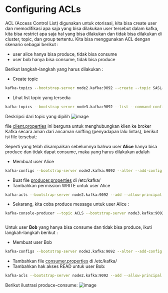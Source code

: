 # Configuring ACLs
ACL (Access Control List) digunakan untuk otorisasi, kita bisa create user dan memodifikasi apa saja yang bisa dilakukan user tersebut dalam kafka, kita bisa restrict apa saja hal yang bisa dilakukan dan tidak bisa dilakukan di cluster, topic, dan group tertentu. Kita bisa menggunakan ACL dengan skenario sebagai berikut : <br>
  <ul>
    <li>user alice hanya bisa produce, tidak bisa consume</li>
    <li>user bob hanya bisa consume, tidak bisa produce</li>
  </ul>

Berikut langkah-langkah yang harus dilakukan :
* Create topic
```bash
kafka-topics --bootstrap-server node2.kafka:9092 --create --topic SASL-ACLS --partitions 3 --replication-factor 2 --command-config client.properties
```
* Lihat list topic yang tersedia
```bash
kafka-topics --bootstrap-server node3.kafka:9092 --list --command-config client.properties
```
Deskripsi dari topic yang dipilih
<img src="https://res.cloudinary.com/dvehyvk3d/image/upload/v1728897781/describetopic_wiwltm.jpg" alt="image" />

file [client.properties](https://github.com/firyal-salsa/confluent-apache-kafka/blob/main/kafka/client.properties) ini berguna untuk menghubungkan klien ke broker Kafka secara aman dari ancaman sniffing (penyadapan lalu lintas), berikut isi file tersebut:

Seperti yang telah disampaikan sebelumnya bahwa user <b>Alice</b> hanya bisa produce dan tidak dapat consume, maka yang harus dilakukan adalah
* Membuat user Alice
```bash
kafka-configs --bootstrap-server node2.kafka:9092 --alter --add-config 'SCRAM-SHA-256=<your_password>' --entity-type users --entity-name alice --command-config client.properties
```
* Buat file [producer.properties](https://github.com/firyal-salsa/confluent-apache-kafka/blob/main/kafka/producer.properties) di /etc/kafka/
* Tambahkan permission WRITE untuk user Alice
```bash
kafka-acls --bootstrap-server node2.kafka:9092 --add --allow-principal User:alice --operation WRITE --topic ACLS --command-config client.properties
```
* Sekarang, kita coba produce message untuk user Alice :
```bash
kafka-console-producer --topic ACLS --bootstrap-server node3.kafka:9092 --producer.config alice.properties
```
<img src="https://res.cloudinary.com/dvehyvk3d/image/upload/v1728899591/aliceproduce_pm1znm.jpg" alt="" />


Untuk user <b>Bob</b> yang hanya bisa consume dan tidak bisa produce, ikuti langkah-langkah berikut :
* Membuat user Bob
```bash
kafka-configs --bootstrap-server node2.kafka:9092 --alter --add-config 'SCRAM-SHA-256=<your_password>' --entity-type users --entity-name bob --command-config client.properties
```
* Tambahkan file [consumer.properties](https://github.com/firyal-salsa/confluent-apache-kafka/blob/main/kafka/consumer.properties) di /etc/kafka/
* Tambahkan hak akses READ untuk user Bob:
```bash
kafka-acls --bootstrap-server node2.kafka:9092 --add --allow-principal Group:test-consumer-group --operation READ --topic ACLS --command-config client.properties
```

Berikut ilustrasi produce-consume:
<img src="https://res.cloudinary.com/dvehyvk3d/image/upload/v1728893315/image_awc87f.png" alt="image" />

